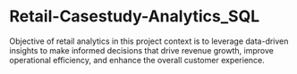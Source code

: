 # Retail-Casestudy-Analytics_SQL
Objective of retail analytics in this project  context is to leverage data-driven insights to make informed decisions that drive revenue growth, improve operational efficiency, and enhance the overall customer experience.
